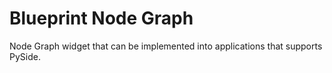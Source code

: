 # Blueprint Node Graph
Node Graph widget that can be implemented into applications that supports PySide.
